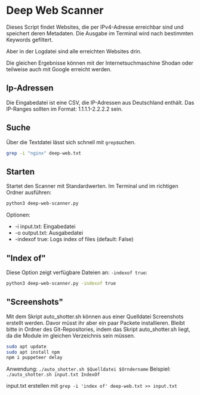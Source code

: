 # Deep Web Scanner
Dieses Script findet Websites, die per IPv4-Adresse erreichbar sind und speichert
deren Metadaten. Die Ausgabe im Terminal wird nach bestimmten Keywords gefiltert.

Aber in der Logdatei sind alle erreichten Websites drin.

Die gleichen Ergebnisse können mit der Internetsuchmaschine Shodan oder teilweise
auch mit Google erreicht werden.

## Ip-Adressen
Die Eingabedatei ist eine CSV, die IP-Adressen aus Deutschland enthält.
Das IP-Ranges sollten im Format: 1.1.1.1-2.2.2.2 sein.

## Suche
Über die Textdatei lässt sich schnell mit `grep`suchen.

``` bash
grep -i "nginx" deep-web.txt
```

## Starten
Startet den Scanner mit Standardwerten. Im Terminal und im richtigen Ordner ausführen:
``` bash
python3 deep-web-scanner.py
```

Optionen:
* -i input.txt: Eingabedatei
* -o output.txt: Ausgabedatei
* -indexof true: Logs index of files (default: False)

## "Index of"
Diese Option zeigt verfügbare Dateien an: `-indexof true`:
``` bash
python3 deep-web-scanner.py -indexof true
```

## "Screenshots"
Mit dem Skript auto_shotter.sh können aus einer Quelldatei Screenshots erstellt werden. Davor müsst ihr aber ein paar Packete installieren.
Bleibt bitte in Ordner des Git-Repositories, indem das Skript auto_shotter.sh liegt, da die Module im gleichen Verzeichnis sein müssen.

```bash
sudo apt update
sudo apt install npm
npm i puppeteer delay
```

Anwendung: `./auto_shotter.sh $Quelldatei $Orndername`
Beispiel:  `./auto_shotter.sh input.txt IndexOf`

input.txt erstellen mit `grep -i 'index of' deep-web.txt >> input.txt`

